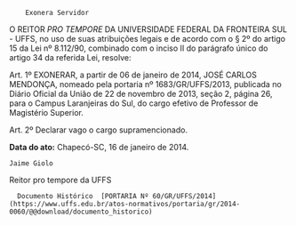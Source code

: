         Exonera Servidor  

O REITOR *PRO TEMPORE* DA UNIVERSIDADE FEDERAL DA FRONTEIRA SUL - UFFS, no uso de suas atribuições legais e de acordo com o § 2º do artigo 15 da Lei nº 8.112/90, combinado com o inciso II do parágrafo único do artigo 34 da referida Lei, resolve:

 Art. 1º EXONERAR, a partir de 06 de janeiro de 2014, JOSÉ CARLOS MENDONÇA, nomeado pela portaria nº 1683/GR/UFFS/2013, publicada no Diário Oficial da União de 22 de novembro de 2013, seção 2, página 26, para o Campus Laranjeiras do Sul, do cargo efetivo de Professor de Magistério Superior.

 Art. 2º Declarar vago o cargo supramencionado.

  

   **Data do ato:** Chapecó-SC, 16 de janeiro de 2014.   
 

    Jaime Giolo    
 Reitor pro tempore da UFFS 

      Documento Histórico  [PORTARIA Nº 60/GR/UFFS/2014](https://www.uffs.edu.br/atos-normativos/portaria/gr/2014-0060/@@download/documento_historico)     
      